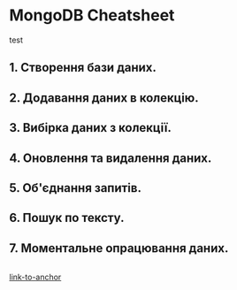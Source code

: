 # MongoDB Cheatsheet
<a name="nice">test</a>
## 1. Створення бази даних.
## 2. Додавання даних в колекцію.
## 3. Вибірка даних з колекції.
## 4. Оновлення та видалення даних.
## 5. Об'єднання запитів.
## 6. Пошук по тексту.
## 7. Моментальне опрацювання даних.

```javascript

```




[link-to-anchor](#nice)